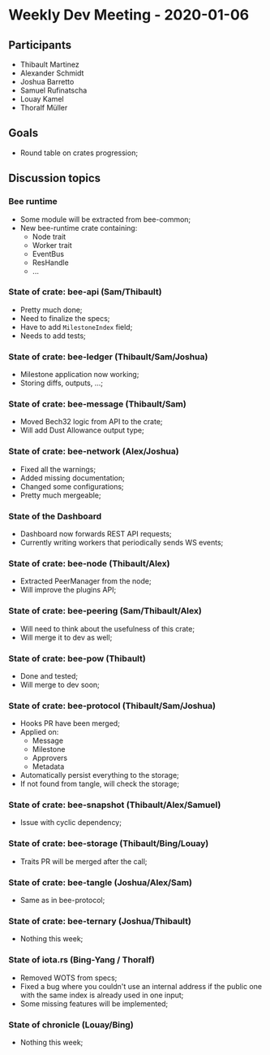 # Weekly Dev Meeting - 2020-01-06

## Participants

- Thibault Martinez
- Alexander Schmidt
- Joshua Barretto
- Samuel Rufinatscha
- Louay Kamel
- Thoralf Müller

## Goals

- Round table on crates progression;

## Discussion topics

### Bee runtime

- Some module will be extracted from bee-common;
- New bee-runtime crate containing:
    - Node trait
    - Worker trait
    - EventBus
    - ResHandle
    - ...

### State of crate: bee-api (Sam/Thibault)

- Pretty much done;
- Need to finalize the specs;
- Have to add `MilestoneIndex` field;
- Needs to add tests;

### State of crate: bee-ledger (Thibault/Sam/Joshua)

- Milestone application now working;
- Storing diffs, outputs, ...;

### State of crate: bee-message (Thibault/Sam)

- Moved Bech32 logic from API to the crate;
- Will add Dust Allowance output type;

### State of crate: bee-network (Alex/Joshua)

- Fixed all the warnings;
- Added missing documentation;
- Changed some configurations;
- Pretty much mergeable;

### State of the Dashboard

- Dashboard now forwards REST API requests;
- Currently writing workers that periodically sends WS events;

### State of crate: bee-node (Thibault/Alex)

- Extracted PeerManager from the node;
- Will improve the plugins API;

### State of crate: bee-peering (Sam/Thibault/Alex)

- Will need to think about the usefulness of this crate;
- Will merge it to dev as well;

### State of crate: bee-pow (Thibault)

- Done and tested;
- Will merge to dev soon;

### State of crate: bee-protocol (Thibault/Sam/Joshua)

- Hooks PR have been merged;
- Applied on:
    - Message
    - Milestone
    - Approvers
    - Metadata
- Automatically persist everything to the storage;
- If not found from tangle, will check the storage;

### State of crate: bee-snapshot (Thibault/Alex/Samuel)

- Issue with cyclic dependency;

### State of crate: bee-storage (Thibault/Bing/Louay)

- Traits PR will be merged after the call;

### State of crate: bee-tangle (Joshua/Alex/Sam)

- Same as in bee-protocol;

### State of crate: bee-ternary (Joshua/Thibault)

- Nothing this week;

### State of iota.rs (Bing-Yang / Thoralf)

- Removed WOTS from specs;
- Fixed a bug where you couldn't use an internal address if the public one with the same index is already used in one input;
- Some missing features will be implemented;

### State of chronicle (Louay/Bing)

- Nothing this week;

